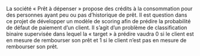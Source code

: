 La société « Prêt à dépenser » propose des crédits à la consommation pour des personnes ayant peu 
ou pas d’historique de prêt. Il est question dans ce projet de développer un modèle de scoring afin de 
prédire la probabilité de défaut de paiement d’un client. 
Il s’agit d’un problème de classification binaire supervisée dans lequel la « target » à prédire vaudra 0 
si le client est en mesure de rembourser son prêt et 1 si le client n’est pas en mesure de rembourser 
son prêt.  
